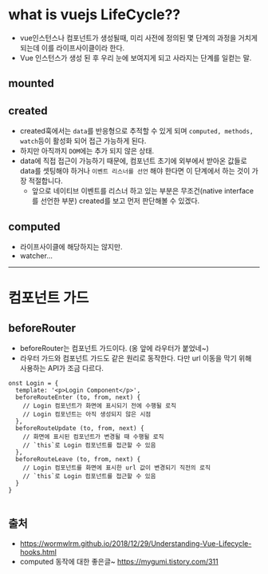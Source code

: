 # what is vuejs LifeCycle??
- vue인스턴스나 컴포넌트가 생성될때, 미리 사전에 정의된 몇 단계의 과정을 거치게 되는데 이를 라이프사이클이라 한다. 
- Vue 인스턴스가 생성 된 후 우리 눈에 보여지게 되고 사라지는 단계를 일컫는 말. 

## mounted

## created
- created훅에서는 `data`를 반응형으로 추적할 수 있게 되며 `computed, methods, watch`등이 활성화 되어 접근 가능하게 된다. 
- 하지만 아직까지 `DOM`에는 추가 되지 않은 상태. 
- data에 직접 접근이 가능하기 때문에, 컴포넌트 초기에 외부에서 받아온 값들로 data를 셋팅해야 하거나 `이벤트 리스너를 선언` 해야 한다면
이 단계에서 하는 것이 가장 적절합니다.  
  * 앞으로 네이티브 이벤트를 리스너 하고 있는 부분은 무조건(native interface를 선언한 부분) created를 보고 먼저 판단해볼 수 있겠다.    
  
## computed
- 라이프사이클에 해당하지는 않지만. 
- watcher... 
  
---

# 컴포넌트 가드
## beforeRouter
- beforeRouter는 컴포넌트 가드이다. (옹 앞에 라우터가 붙었네~) 
- 라우터 가드와 컴포넌트 가드도 같은 원리로 동작한다. 다만 url 이동을 막기 위해 사용하는 API가 조금 다르다. 

```
onst Login = {
  template: '<p>Login Component</p>',
  beforeRouteEnter (to, from, next) {
    // Login 컴포넌트가 화면에 표시되기 전에 수행될 로직
    // Login 컴포넌트는 아직 생성되지 않은 시점
  },
  beforeRouteUpdate (to, from, next) {
    // 화면에 표시된 컴포넌트가 변경될 때 수행될 로직
    // `this`로 Login 컴포넌트를 접근할 수 있음
  },
  beforeRouteLeave (to, from, next) {
    // Login 컴포넌트를 화면에 표시한 url 값이 변경되기 직전의 로직
    // `this`로 Login 컴포넌트를 접근할 수 있음
  }
}
  
```
  

## 출처
- https://wormwlrm.github.io/2018/12/29/Understanding-Vue-Lifecycle-hooks.html 
- computed 동작에 대한 좋은글~ https://mygumi.tistory.com/311


